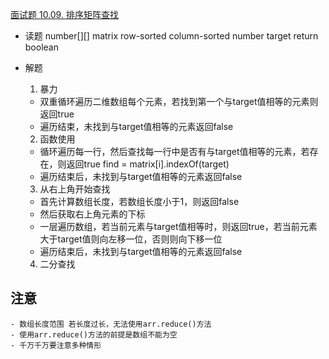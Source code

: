 [面试题 10.09. 排序矩阵查找](https://leetcode-cn.com/problems/sorted-matrix-search-lcci/)

- 读题
    number[][] matrix  row-sorted column-sorted
    number target
    return boolean

- 解题
    1. 暴力
    - 双重循环遍历二维数组每个元素，若找到第一个与target值相等的元素则返回true
    - 遍历结束，未找到与target值相等的元素返回false

    2. 函数使用
    - 循环遍历每一行，然后查找每一行中是否有与target值相等的元素，若存在，则返回true
        find = matrix[i].indexOf(target)
    - 遍历结束后，未找到与target值相等的元素返回false

    3. 从右上角开始查找
    - 首先计算数组长度，若数组长度小于1，则返回false
    - 然后获取右上角元素的下标
    - 一层遍历数组，若当前元素与target值相等时，则返回true，若当前元素大于target值则向左移一位，否则则向下移一位
    - 遍历结束后，未找到与target值相等的元素返回false

    4. 二分查找

## 注意
    - 数组长度范围 若长度过长，无法使用arr.reduce()方法
    - 使用arr.reduce()方法的前提是数组不能为空
    - 千万千万要注意多种情形